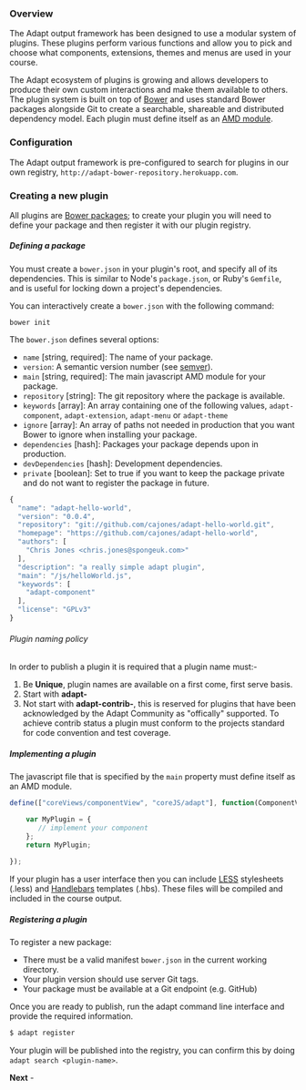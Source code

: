 ### Overview
The Adapt output framework has been designed to use a modular system of plugins. These plugins perform various  functions and allow you to pick and choose what components, extensions, themes and menus are used in your course.

The Adapt ecosystem of plugins is growing and allows developers to produce their own custom interactions and make them available to others. The plugin system is built on top of [Bower](http://bower.io/) and uses standard Bower packages alongside Git to create a searchable, shareable and distributed dependency model.
Each plugin must define itself as an [AMD module](https://github.com/amdjs/amdjs-api/wiki/AMD).

### Configuration
The Adapt output framework is pre-configured to search for plugins in our own registry, `http://adapt-bower-repository.herokuapp.com`.

### Creating a new plugin
All plugins are [Bower packages](http://bower.io/#defining-a-package); to create your plugin you will need to define your package and then register it with our plugin registry.
##### Defining a package
You must create a `bower.json` in your plugin's root, and specify all of its dependencies. This is similar to Node's `package.json`, or Ruby's `Gemfile`, and is useful for locking down a project's dependencies.

You can interactively create a `bower.json` with the following command:

```
bower init
```

The `bower.json` defines several options:

* `name` [string, required]: The name of your package.
* `version`: A semantic version number (see [semver](http://semver.org/)).
* `main` [string, required]: The main javascript AMD module for your package.
* `repository` [string]: The git repository where the package is available.
* `keywords` [array]: An array containing one of the following values, `adapt-component`, `adapt-extension`, `adapt-menu` or `adapt-theme`
* `ignore` [array]: An array of paths not needed in production that you want Bower to ignore when installing your package.
* `dependencies` [hash]: Packages your package depends upon in production.
* `devDependencies` [hash]: Development dependencies.
* `private` [boolean]: Set to true if you want to keep the package private and do not want to register the package in future.

```js
{
  "name": "adapt-hello-world",
  "version": "0.0.4",
  "repository": "git://github.com/cajones/adapt-hello-world.git",
  "homepage": "https://github.com/cajones/adapt-hello-world",
  "authors": [
    "Chris Jones <chris.jones@spongeuk.com>"
  ],
  "description": "a really simple adapt plugin",
  "main": "/js/helloWorld.js",
  "keywords": [
    "adapt-component"
  ],
  "license": "GPLv3"
}
```
###### Plugin naming policy
In order to publish a plugin it is required that a plugin name must:-

1. Be **Unique**, plugin names are available on a first come, first serve basis.
2. Start with **adapt-**
3. Not start with **adapt-contrib-**, this is reserved for plugins that have been acknowledged by the Adapt Community as "offically" supported. To achieve contrib status a plugin must conform to the projects standard for code convention and test coverage.

##### Implementing a plugin
The javascript file that is specified by the `main` property must define itself as an AMD module.

```js
define(["coreViews/componentView", "coreJS/adapt"], function(ComponentView, Adapt) {

    var MyPlugin = {
       // implement your component
    };        
    return MyPlugin;
   
});
```

If your plugin has a user interface then you can include [LESS](http://lesscss.org/) stylesheets (.less) and [Handlebars](http://handlebarsjs.com/) templates (.hbs).
These files will be compiled and included in the course output.

##### Registering a plugin
To register a new package:

* There must be a valid manifest `bower.json` in the current working directory. 
* Your plugin version should use server Git tags.
* Your package must be available at a Git endpoint (e.g. GitHub)

Once you are ready to publish, run the adapt command line interface and provide the required information.

```bash
$ adapt register
```

Your plugin will be published into the registry, you can confirm this by doing `adapt search <plugin-name>`. 

**Next** - 